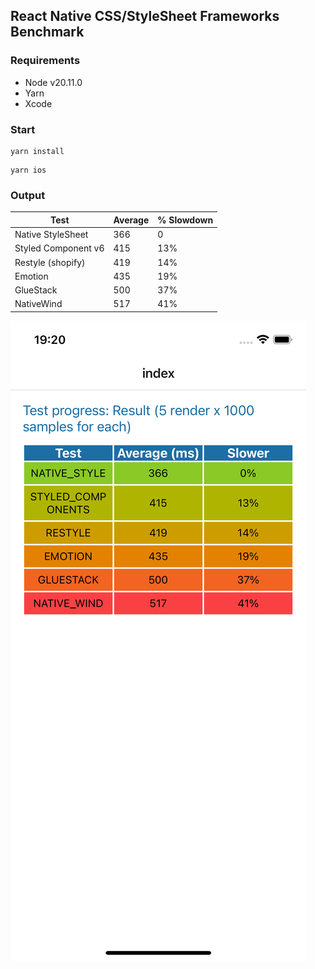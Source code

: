 ## React Native CSS/StyleSheet Frameworks Benchmark

### Requirements
- Node v20.11.0
- Yarn
- Xcode

### Start

```shell
yarn install
```

```shell
yarn ios
```

### Output


| Test                | Average | % Slowdown |
|---------------------|---------|------------|
| Native StyleSheet   | 366     | 0          |
| Styled Component v6 | 415     | 13%        |
| Restyle (shopify)   | 419     | 14%        |
| Emotion             | 435     | 19%        |
| GlueStack           | 500     | 37%        |
| NativeWind          | 517     | 41%        |


![img.png](./docs/output.png)
